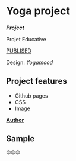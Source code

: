 
# **Yoga project**

_**Project**_

Projet Educative

[PUBLISED](zazeli.github.io/yogamood/)

Design: _Yogamood_

## **Project features**

-   Github pages
-   CSS
-   Image

[**Author**](https://github.com/zazeli)




## Sample
 
 ```
 😊😉😉
 ```